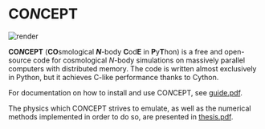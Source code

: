 # **CO*N*CEPT**
![render](http://users-phys.au.dk/jmd/github/concept/render.gif)

**CO*N*CEPT** (**CO**smological ***N***-body **C**od**E** in **P**y**T**hon)
is a free and open-source code for cosmological *N*-body simulations on
massively parallel computers with distributed memory. The code is written
almost exclusively in Python, but it achieves C-like performance thanks to
Cython.

For documentation on how to install and use CO*N*CEPT, see [guide.pdf](guide.pdf).

The physics which CO*N*CEPT strives to emulate, as well as the numerical
methods implemented in order to do so, are presented in [thesis.pdf](thesis.pdf).
